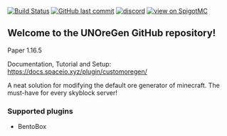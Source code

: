 [![Build Status](https://ci.spaceio.xyz/job/CustomOreGen/badge/icon?style=flat-square)](https://ci.spaceio.xyz:443/job/CustomOreGen/)
[![GitHub last commit](https://img.shields.io/github/last-commit/mastercake10/CustomOreGen.svg)](https://github.com/mastercake10/CustomOreGen/commits/master)
[![discord](https://discordapp.com/api/guilds/330725294749122561/widget.png)](https://discord.gg/3xgsPh8)
[![view on SpigotMC](https://img.shields.io/badge/view%20on-spigotmc-orange.svg)](https://www.spigotmc.org/resources/customoregen.9532/)

## Welcome to the UNOreGen GitHub repository!
Paper 1.16.5

Documentation, Tutorial and Setup: https://docs.spaceio.xyz/plugin/customoregen/

A neat solution for modifying the default ore generator of minecraft. The must-have for every skyblock server!

### Supported plugins

- BentoBox
